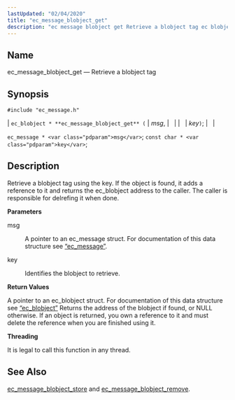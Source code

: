 ```yaml
---
lastUpdated: "02/04/2020"
title: "ec_message_blobject_get"
description: "ec message blobject get Retrieve a blobject tag ec blobject ec message blobject get msg key ec message msg const char key Retrieve a blobject tag using the key If the object is found it adds a reference to it and returns the ec blobject address to the caller The..."
---
```


<a name="apis.ec_message_blobject_get"></a> 
## Name

ec_message_blobject_get — Retrieve a blobject tag

## Synopsis

`#include "ec_message.h"`

| `ec_blobject * **ec_message_blobject_get** (` | <var class="pdparam">msg</var>, |   |
|   | <var class="pdparam">key</var>`)`; |   |

`ec_message * <var class="pdparam">msg</var>`;
`const char * <var class="pdparam">key</var>`;<a name="idp47814208"></a> 
## Description

Retrieve a blobject tag using the key. If the object is found, it adds a reference to it and returns the ec_blobject address to the caller. The caller is responsible for delrefing it when done.

**<a name="idp47815600"></a> Parameters**

<dl class="variablelist">

<dt>msg</dt>

<dd>

A pointer to an ec_message struct. For documentation of this data structure see [“ec_message”](/momentum/3/3-api/structs-ec-message).

</dd>

<dt>key</dt>

<dd>

Identifies the blobject to retrieve.

</dd>

</dl>

**<a name="idp47820784"></a> Return Values**

A pointer to an ec_blobject struct. For documentation of this data structure see [“ec_blobject”](/momentum/3/3-api/structs-ec-blobject) Returns the address of the blobject if found, or NULL otherwise. If an object is returned, you own a reference to it and must delete the reference when you are finished using it.

**<a name="idp47822512"></a> Threading**

It is legal to call this function in any thread.

<a name="idp47823616"></a> 
## See Also

[ec_message_blobject_store](/momentum/3/3-api/apis-ec-message-blobject-store) and [ec_message_blobject_remove](/momentum/3/3-api/apis-ec-message-blobject-remove).